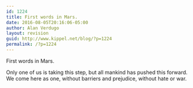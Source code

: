```yaml
---
id: 1224
title: First words in Mars.
date: 2016-08-05T20:16:06-05:00
author: Alan Verdugo
layout: revision
guid: http://www.kippel.net/blog/?p=1224
permalink: /?p=1224
---
```

First words in Mars.

Only one of us is taking this step, but all mankind has pushed this forward. We come here as one, without barriers and prejudice, without hate or war.